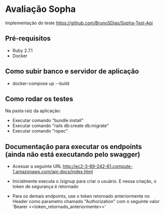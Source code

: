 

# Avaliação Sopha
Implementação do teste https://github.com/BrunoSDias/Sopha-Test-Api
## Pré-requisitos

- Ruby 2.7.1
- Docker

## Como subir banco e servidor de aplicação

- docker-compose up --build

## Como rodar os testes

Na pasta raiz da aplicação:

- Executar comando "bundle install"
- Executar comando "rails db:create db:migrate"
- Executar comando "rspec"

## Documentação para executar os endpoints (ainda não está executando pelo swagger)

- Acessar a seguinte URL http://ec2-3-89-242-61.compute-1.amazonaws.com/api-docs/index.html

- Inicialmente executa o /signup para criar o usuário. E nessa criação, o token de segurança é retornado
- Para os demais endpoints, use o token retornado anteriormente no Header como parametro chamado "Authorization" com o seguinte valor 'Bearer <<token_retornado_anteriormente>>'